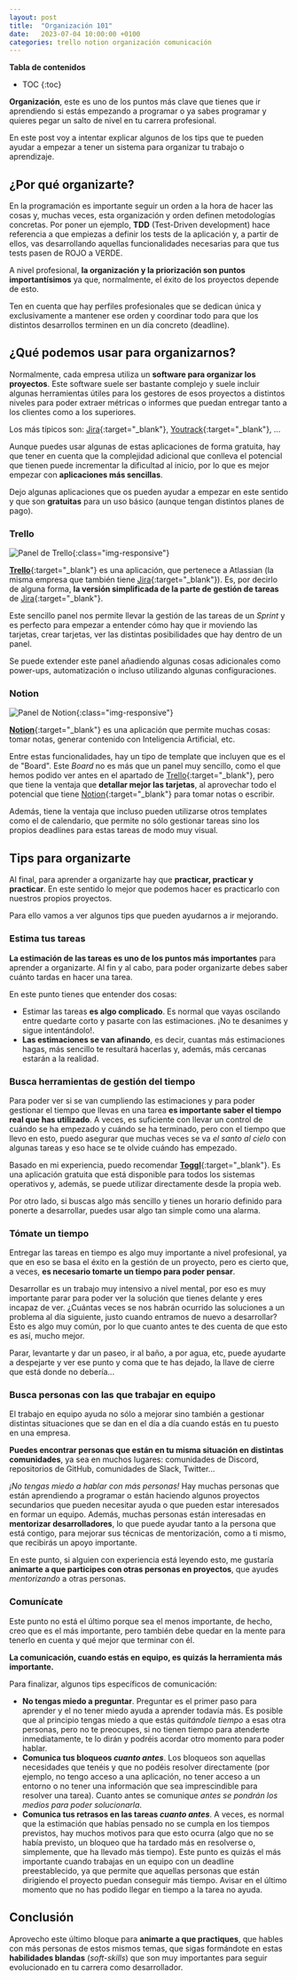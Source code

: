 ```yaml
---
layout: post
title:  "Organización 101"
date:   2023-07-04 10:00:00 +0100
categories: trello notion organización comunicación
---
```


**Tabla de contenidos**
* TOC
{:toc}

**Organización**, este es uno de los puntos más clave que tienes que ir aprendiendo
si estás empezando a programar o ya sabes programar y quieres pegar un salto de nivel
en tu carrera profesional.

En este post voy a intentar explicar algunos de los tips que te pueden ayudar a empezar
a tener un sistema para organizar tu trabajo o aprendizaje.

## ¿Por qué organizarte?

En la programación es importante seguir un orden a la hora de hacer las cosas y,
muchas veces, esta organización y orden definen metodologías concretas. Por poner un
ejemplo, **TDD** (Test-Driven development) hace referencia a que empiezas a definir
los tests de la aplicación y, a partir de ellos, vas desarrollando aquellas funcionalidades
necesarias para que tus tests pasen de ROJO a VERDE.

A nivel profesional, **la organización y la priorización son puntos importantísimos** ya que,
normalmente, el éxito de los proyectos depende de esto.

Ten en cuenta que hay perfiles profesionales que se dedican única y exclusivamente a mantener
ese orden y coordinar todo para que los distintos desarrollos terminen en un día concreto
(deadline).

## ¿Qué podemos usar para organizarnos?

Normalmente, cada empresa utiliza un **software para organizar los proyectos**. Este software
suele ser bastante complejo y suele incluir algunas herramientas útiles para los gestores
de esos proyectos a distintos niveles para poder extraer métricas o informes que puedan
entregar tanto a los clientes como a los superiores.

Los más típicos son: [Jira][jira]{:target="_blank"}, [Youtrack][youtrack]{:target="_blank"}, ...

Aunque puedes usar algunas de estas aplicaciones de forma gratuita, hay que tener en cuenta
que la complejidad adicional que conlleva el potencial que tienen puede incrementar la
dificultad al inicio, por lo que es mejor empezar con **aplicaciones más sencillas**.

Dejo algunas aplicaciones que os pueden ayudar a empezar en este sentido y que
son **gratuitas** para un uso básico (aunque tengan distintos planes de pago).

### Trello

![Panel de Trello]({{"/assets/images/02_organizacion_trello_panel.png"}}){:class="img-responsive"}

[**Trello**][trello]{:target="_blank"} es una aplicación, que pertenece a Atlassian
(la misma empresa que también tiene [Jira][jira]{:target="_blank"}). Es, por decirlo de alguna
forma, **la versión simplificada de la parte de gestión de tareas** de [Jira][jira]{:target="_blank"}.

Este sencillo panel nos permite llevar la gestión de las tareas de un *Sprint* y es perfecto para
empezar a entender cómo hay que ir moviendo las tarjetas, crear tarjetas, ver las distintas
posibilidades que hay dentro de un panel.

Se puede extender este panel añadiendo algunas cosas adicionales como power-ups, automatización o
incluso utilizando algunas configuraciones.

### Notion

![Panel de Notion]({{"/assets/images/03_organizacion_notion_board.png"}}){:class="img-responsive"}

[**Notion**][notion]{:target="_blank"} es una aplicación que permite muchas cosas: tomar notas,
generar contenido con Inteligencia Artificial, etc.

Entre estas funcionalidades, hay un tipo de template que incluyen que es el de "Board". Este *Board*
no es más que un panel muy sencillo, como el que hemos podido ver antes en el apartado de
[Trello][trello]{:target="_blank"}, pero que tiene la ventaja que **detallar mejor las tarjetas**,
al aprovechar todo el potencial que tiene [Notion][notion]{:target="_blank"} para tomar notas o escribir.

Además, tiene la ventaja que incluso pueden utilizarse otros templates como el de calendario,
que permite no sólo gestionar tareas sino los propios deadlines para estas tareas de modo muy visual.

## Tips para organizarte

Al final, para aprender a organizarte hay que **practicar, practicar y practicar**. En este sentido
lo mejor que podemos hacer es practicarlo con nuestros propios proyectos.

Para ello vamos a ver algunos tips que pueden ayudarnos a ir mejorando.

### Estima tus tareas

**La estimación de las tareas es uno de los puntos más importantes** para aprender a organizarte. Al fin y
al cabo, para poder organizarte debes saber cuánto tardas en hacer una tarea.

En este punto tienes que entender dos cosas:

- Estimar las tareas **es algo complicado**. Es normal que vayas oscilando entre quedarte corto y pasarte con
las estimaciones. ¡No te desanimes y sigue intentándolo!.
- **Las estimaciones se van afinando**, es decir, cuantas más estimaciones hagas, más sencillo te resultará
hacerlas y, además, más cercanas estarán a la realidad.

### Busca herramientas de gestión del tiempo

Para poder ver si se van cumpliendo las estimaciones y para poder gestionar el tiempo que llevas en una tarea
**es importante saber el tiempo real que has utilizado**. A veces, es suficiente con llevar un control de cuándo
se ha empezado y cuándo se ha terminado, pero con el tiempo que llevo en esto, puedo asegurar que muchas
veces se va *el santo al cielo* con algunas tareas y eso hace se te olvide cuándo has empezado.

Basado en mi experiencia, puedo recomendar [**Toggl**][toggl]{:target="_blank"}. Es una aplicación gratuita
que está disponible para todos los sistemas operativos y, además, se puede utilizar directamente desde
la propia web.

Por otro lado, si buscas algo más sencillo y tienes un horario definido para ponerte a desarrollar, puedes
usar algo tan simple como una alarma.

### Tómate un tiempo

Entregar las tareas en tiempo es algo muy importante a nivel profesional, ya que en eso se basa el éxito
en la gestión de un proyecto, pero es cierto que, a veces, **es necesario tomarte un tiempo para poder pensar**.

Desarrollar es un trabajo muy intensivo a nivel mental, por eso es muy importante parar para poder ver
la solución que tienes delante y eres incapaz de ver. ¿Cuántas veces se nos habrán ocurrido las soluciones
a un problema al día siguiente, justo cuando entramos de nuevo a desarrollar? Esto es algo muy común, por
lo que cuanto antes te des cuenta de que esto es así, mucho mejor.

Parar, levantarte y dar un paseo, ir al baño, a por agua, etc, puede ayudarte a despejarte y ver ese punto
y coma que te has dejado, la llave de cierre que está donde no debería...

### Busca personas con las que trabajar en equipo

El trabajo en equipo ayuda no sólo a mejorar sino también a gestionar distintas situaciones que se dan en
el día a día cuando estás en tu puesto en una empresa.

**Puedes encontrar personas que están en tu misma situación en distintas comunidades**, ya sea en muchos
lugares: comunidades de Discord, repositorios de GitHub, comunidades de Slack, Twitter...

*¡No tengas miedo a hablar con más personas!* Hay muchas personas que están aprendiendo a programar o están
haciendo algunos proyectos secundarios que pueden necesitar ayuda o que pueden estar interesados en
formar un equipo. Además, muchas personas están interesadas en **mentorizar desarrolladores**, lo que puede
ayudar tanto a la persona que está contigo, para mejorar sus técnicas de mentorización, como a ti mismo,
que recibirás un apoyo importante.

En este punto, si alguien con experiencia está leyendo esto, me gustaría **animarte a que participes con
otras personas en proyectos**, que ayudes *mentorizando* a otras personas.

### Comunícate

Este punto no está el último porque sea el menos importante, de hecho, creo que es el más importante, pero
también debe quedar en la mente para tenerlo en cuenta y qué mejor que terminar con él.

**La comunicación, cuando estás en equipo, es quizás la herramienta más importante.**

Para finalizar, algunos tips específicos de comunicación:

- **No tengas miedo a preguntar**. Preguntar es el primer paso para aprender y el no tener miedo ayuda a
aprender todavía más. Es posible que al principio tengas miedo a que estás *quitándole tiempo* a esas
otra personas, pero no te preocupes, si no tienen tiempo para atenderte inmediatamente, te lo dirán y
podréis acordar otro momento para poder hablar.
- **Comunica tus bloqueos *cuanto antes***. Los bloqueos son aquellas necesidades que tenéis y que no podéis
resolver directamente (por ejemplo, no tengo acceso a una aplicación, no tener acceso a un entorno o
no tener una información que sea imprescindible para resolver una tarea). Cuanto antes se comunique
*antes se pondrán los medios para poder solucionarla*.
- **Comunica tus retrasos en las tareas *cuanto antes***. A veces, es normal que la estimación que habías
pensado no se cumpla en los tiempos previstos, hay muchos motivos para que esto ocurra (algo que no se
había previsto, un bloqueo que ha tardado más en resolverse o, simplemente, que ha llevado más tiempo).
Este punto es quizás el más importante cuando trabajas en un equipo con un deadline preestablecido,
ya que permite que aquellas personas que están dirigiendo el proyecto puedan conseguir más tiempo.
Avisar en el último momento que no has podido llegar en tiempo a la tarea no ayuda.

## Conclusión

Aprovecho este último bloque para **animarte a que practiques**, que hables con más personas de estos mismos
temas, que sigas formándote en estas **habilidades blandas** (*soft-skills*) que son muy importantes para
seguir evolucionado en tu carrera como desarrollador.

[trello]: https://trello.com/
[jira]: https://www.atlassian.com/es/software/jira
[youtrack]: https://www.jetbrains.com/es-es/youtrack/
[notion]: https://www.notion.so/
[toggl]: https://toggl.com/
